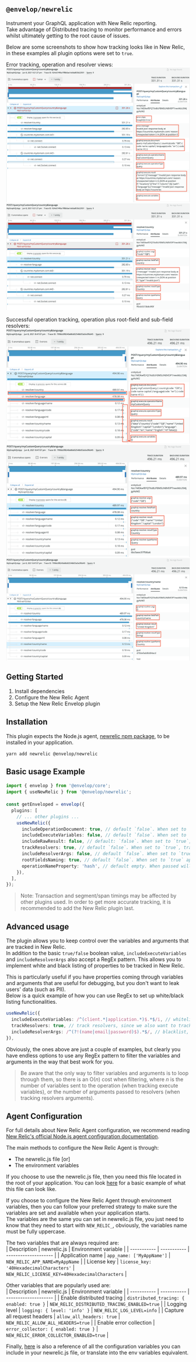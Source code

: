 ## `@envelop/newrelic`

Instrument your GraphQL application with New Relic reporting.  
Take advantage of Distributed tracing to monitor performance and errors whilst ultimately getting to the root cause of issues.

Below are some screenshots to show how tracking looks like in New Relic, in these examples all plugin options were set to `true`.

Error tracking, operation and resolver views:
![newrelic_error_operation_screenshot](./error_operation.png)
![newrelic_error_resolver_screenshot](./error_resolver.png)

Successful operation tracking, operation plus root-field and sub-field resolvers:
![newrelic_successful_operation_screenshot](./success_operation.png)
![newrelic_successful_root-field_resolver_screenshot](./success_rootfield_resolver.png)
![newrelic_successful_sub-field_resolver_screenshot](./success_subfield_resolver.png)

## Getting Started

1. Install dependencies
2. Configure the New Relic Agent
3. Setup the New Relic Envelop plugin

## Installation

This plugin expects the Node.js agent, [newrelic npm package](https://www.npmjs.com/package/newrelic), to be installed in your application.

```
yarn add newrelic @envelop/newrelic
```

## Basic usage Example

```ts
import { envelop } from '@envelop/core';
import { useNewRelic } from '@envelop/newrelic';

const getEnveloped = envelop({
  plugins: [
    // ... other plugins ...
    useNewRelic({
      includeOperationDocument: true, // default `false`. When set to `true`, includes the GraphQL document defining the operations and fragments
      includeExecuteVariables: false, // default `false`. When set to `true`, includes all the operation variables with their values
      includeRawResult: false, // default: `false`. When set to `true`, includes the execution result
      trackResolvers: true, // default `false`. When set to `true`, track resolvers as segments to monitor their performance
      includeResolverArgs: false, // default `false`. When set to `true`, includes all the arguments passed to resolvers with their values
      rootFieldsNaming: true, // default `false`. When set to `true` append the names of operation root fields to the transaction name
      operationNameProperty: 'hash', // default empty. When passed will check for the property name passed, within the operation object. Will eventually use its value as operation name. Useful for custom operation properties (e.g. queryId/hash)
    }),
  ],
});
```

> Note: Transaction and segment/span timings may be affected by other plugins used. In order to get more accurate tracking, it is recommended to add the New Relic plugin last.

## Advanced usage
The plugin allows you to keep control over the variables and arguments that are tracked in New Relic.  
In addition to the basic `true/false` boolean value, `includeExecuteVariables` and `includeResolverArgs` also accept a RegEx pattern. This allows you to implement white and black listing of properties to be tracked in New Relic.  

This is particularly useful if you have properties coming through variables and arguments that are useful for debugging, but you don't want to leak users' data (such as PII).  
Below is a quick example of how you can use RegEx to set up white/black listing functionalities.  

```ts
useNewRelic({
  includeExecuteVariables: /^(client.*|application.*)$.*$/i, // whitelist, track only variables whose name starts with client or application (e.g. clientName, applicationId)
  trackResolvers: true, // track resolvers, since we also want to track resolvers' arguments
  includeResolverArgs: /^(?!(name|email|password)$).*$/, // blacklist, track all arguments whose name does not match 'name', 'email' nor 'password'
}),
```

Obviously, the ones above are just a couple of examples, but clearly you have endless options to use any RegEx pattern to filter the variables and arguments in the way that best work for you.  

> Be aware that the only way to filter variables and arguments is to loop through them, so there is an O(_n_) cost when filtering, where _n_ is the number of variables sent to the operation (when tracking execute variables), or the number of arguments passed to resolvers (when tracking resolvers arguments).
## Agent Configuration

For full details about New Relic Agent configuration, we recommend reading [New Relic's official Node.js agent configuration documentation](https://docs.newrelic.com/docs/agents/nodejs-agent/installation-configuration/nodejs-agent-configuration/).

The main methods to configure the New Relic Agent is through:

- The newrelic.js file [or]
- The environment variables

If you choose to use the newrelic.js file, then you need this file located in the root of your application. You can look [here](https://github.com/newrelic/node-newrelic/blob/main/newrelic.js) for a basic example of what this file can look like.

If you choose to configure the New Relic Agent through environment variables, then you can follow your preferred strategy to make sure the variables are set and available when your application starts.  
The variables are the same you can set in newrelic.js file, you just need to know that they need to start with `NEW_RELIC_`, obviously, the variables name must be fully uppercase.

The two variables that are always required are:  
| Description | newrelic.js | Environment variable |
| ----------- | ----------- | -------------------- |
| Application name | `app_name: ['MyAppName']` | `NEW_RELIC_APP_NAME=MyAppName` |
| License key | `license_key: '40HexadecimalCharacters'` | `NEW_RELIC_LICENSE_KEY=40HexadecimalCharacters` |

Other variables that are popularly used are:  
| Description | newrelic.js | Environment variable |
| ----------- | ----------- | -------------------- |
| Enable distributed tracing | `distributed_tracing: { enabled: true }` | `NEW_RELIC_DISTRIBUTED_TRACING_ENABLED=true` |
| Logging level | `logging: { level: 'info' }` | `NEW_RELIC_LOG_LEVEL=info` |
| Capture all request headers | `allow_all_headers: true` | `NEW_RELIC_ALLOW_ALL_HEADERS=true` |
| Enable error collection | `error_collector: { enabled: true }` | `NEW_RELIC_ERROR_COLLECTOR_ENABLED=true` |

Finally, [here](https://github.com/newrelic/node-newrelic/blob/main/lib/config/default.js) is also a reference of all the configuration variables you can include in your newrelic.js file, or translate into the env variables equivalent.
